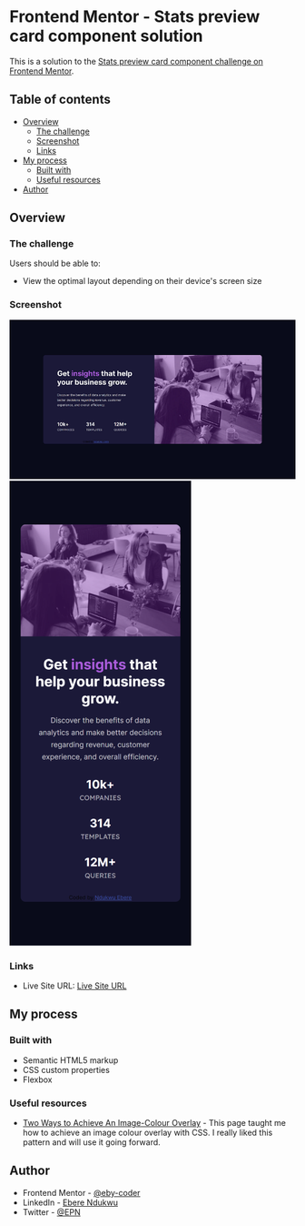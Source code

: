 # Frontend Mentor - Stats preview card component solution

This is a solution to the [Stats preview card component challenge on Frontend Mentor](https://www.frontendmentor.io/challenges/stats-preview-card-component-8JqbgoU62). 

## Table of contents

- [Overview](#overview)
  - [The challenge](#the-challenge)
  - [Screenshot](#screenshot)
  - [Links](#links)
- [My process](#my-process)
  - [Built with](#built-with)
  - [Useful resources](#useful-resources)
- [Author](#author)

## Overview

### The challenge

Users should be able to:

- View the optimal layout depending on their device's screen size

### Screenshot

![](./images/desktop%20view.png)
![](./images/mobile%20view.png)

### Links

- Live Site URL: [Live Site URL](https://eby-coder.github.io/bookish-set/)

## My process

### Built with

- Semantic HTML5 markup
- CSS custom properties
- Flexbox

### Useful resources

- [Two Ways to Achieve An Image-Colour Overlay](https://dev.to/ellen_dev/two-ways-to-achieve-an-image-colour-overlay-with-css-eio) - This page taught me how to achieve an image colour overlay with CSS. I really liked this pattern and will use it going forward.

## Author

- Frontend Mentor - [@eby-coder](https://www.frontendmentor.io/profile/eby-coder)
- LinkedIn - [Ebere Ndukwu](https://www.linkedin.com/in/ebere-ndukwu-584722249/)
- Twitter - [@EPN](https://twitter.com/EPN39_5)
